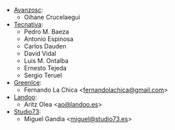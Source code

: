 - [Avanzosc](http://www.avanzosc.es):
  - Oihane Crucelaegui
- [Tecnativa](https://www.tecnativa.com):
  - Pedro M. Baeza
  - Antonio Espinosa
  - Carlos Dauden
  - David Vidal
  - Luis M. Ontalba
  - Ernesto Tejeda
  - Sergio Teruel
- [GreenIce](https://www.greenice.com):
  - Fernando La Chica \<<fernandolachica@gmail.com>\>
- [Landoo](https://www.landoo.es):
  - Aritz Olea \<<ao@landoo.es>\>
- [Studio73](https://www.studio73.es):
  - Miguel Gandia \<<miguel@studio73.es>\>
